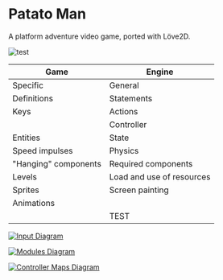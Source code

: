 # Patato Man
A platform adventure video game, ported with Löve2D.

![test](https://github.com/fbosio/patato/workflows/test/badge.svg)

| Game | Engine  |
|------|---------|
| Specific | General |
| Definitions | Statements |
| Keys | Actions |
|      | Controller |
| Entities | State |
| Speed impulses | Physics |
| "Hanging" components |  Required components |
| Levels | Load and use of resources |
| Sprites | Screen painting |
| Animations |  |
| | TEST |

[![Input Diagram](http://www.plantuml.com/plantuml/png/NP5DJiGm38NtFaMKLLYWN61K3M834dT0eMD4HNv6jJlIN8mBS37Yj6vKDgtVvnUxhpaJXvcN5C6z_VxSyC44Ch7S4DnhlYxy4l8bujpm9E3zQoNWhFt6ErdRUb8AQXw5gm3tN3BF9UgSSPTo8emybQn7DWNkgHMwlhVs_GlX60Zhj7Gj6JEJcEnf6gWaD1m-8fhoUVBJ01Lscn0Bpllcepin9kzbnIO8GFw0UHp-HJueQRVKyX2XiTHOuP7sKkoQT7jtjAyxIZ7q4D1BQUY7dp5VwcN-0G00)](http://www.plantuml.com/plantuml/uml/NP5DJiGm38NtFaMKLLYWN61K3M834dT0eMD4HNv6jJlIN8mBS37Yj6vKDgtVvnUxhpaJXvcN5C6z_VxSyC44Ch7S4DnhlYxy4l8bujpm9E3zQoNWhFt6ErdRUb8AQXw5gm3tN3BF9UgSSPTo8emybQn7DWNkgHMwlhVs_GlX60Zhj7Gj6JEJcEnf6gWaD1m-8fhoUVBJ01Lscn0Bpllcepin9kzbnIO8GFw0UHp-HJueQRVKyX2XiTHOuP7sKkoQT7jtjAyxIZ7q4D1BQUY7dp5VwcN-0G00)

[![Modules Diagram](http://www.plantuml.com/plantuml/png/SoWkIImgAStDuKhEpot8pqlDAr78oIzBHUAcvgLdvgMYo2Ucf1PnSK4a5FJqx21Q47oO4eVKl1IWsG00)](http://www.plantuml.com/plantuml/uml/SoWkIImgAStDuKhEpot8pqlDAr78oIzBHUAcvgLdvgMYo2Ucf1PnSK4a5FJqx21Q47oO4eVKl1IWsG00)

[![Controller Maps Diagram](http://www.plantuml.com/plantuml/png/TP2nReOW58Nt-nHtR4b_1tUDUviEVGEYMAb0ZO2jQNptmaMi9lqdoE7B-KvehEEpyrg1vXEEOhNu0yZODAnMjbmzYvKnhEeGBJA0UmB8OwX4xm2xU9tb-n3k7pak0TMHbx1HlpIJTsGursK1RvtyDAzSYoY89OZnvOkhyOLCL7PaRqb9jl_0yWgc2Kb26yx6wuRWpsL9rtj33_YmFA5znANunWfljeWK2jF1d-W-Vy8t0FhiMxr_2j0HWpmHcW1whNu1)](http://www.plantuml.com/plantuml/uml/TP2nReOW58Nt-nHtR4b_1tUDUviEVGEYMAb0ZO2jQNptmaMi9lqdoE7B-KvehEEpyrg1vXEEOhNu0yZODAnMjbmzYvKnhEeGBJA0UmB8OwX4xm2xU9tb-n3k7pak0TMHbx1HlpIJTsGursK1RvtyDAzSYoY89OZnvOkhyOLCL7PaRqb9jl_0yWgc2Kb26yx6wuRWpsL9rtj33_YmFA5znANunWfljeWK2jF1d-W-Vy8t0FhiMxr_2j0HWpmHcW1whNu1)
